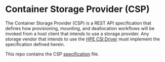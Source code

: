# Container Storage Provider (CSP)

The Container Storage Provider (CSP) is a REST API specification that defines how provisioning, mounting, and deallocation workflows will be invoked from a host client that intends to use a storage provider.  Any storage vendor that intends to use the [HPE CSI Driver](https://github.com/hpe-storage/csi-driver) must implement the specification defined herein.

This repo contains the CSP [specification](spec.md) file.
